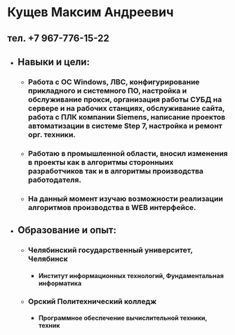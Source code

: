 # Кущев Максим Андреевич
## тел. +7 967-776-15-22

* ##  Навыки и цели:
   + ### Работа с ОС Windows, ЛВС, конфигурирование прикладного и системного ПО, настройка и обслуживание прокси, организация работы СУБД на сервере и на рабочих станциях, обслуживание сайта, работа с ПЛК компании Siemens, написание проектов автоматизации в системе Step 7, настройка и ремонт орг. техники. 
   + ### Работаю в промышленной области, вносил изменения в проекты как в алгоритмы сторонныих разработчиков так и в алгоритмы производства работодателя.
   + ### На данный момент изучаю возможности реализации алгоритмов производства в WEB  интерфейсе.

* ## Образование и опыт:
   + ### Челябинский государственный университет, Челябинск
     - #### Институт информационных технологий, Фундаментальная информатика
   + ### Орский Политехнический колледж
     - #### Программное обеспечение вычислительной техники, техник
